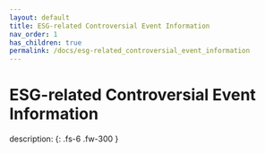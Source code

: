 ```yaml
---
layout: default
title: ESG-related Controversial Event Information
nav_order: 1
has_children: true
permalink: /docs/esg-related_controversial_event_information
---
```


# ESG-related Controversial Event Information

description:
{: .fs-6 .fw-300 }